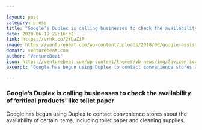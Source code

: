 ```yaml
---

layout: post
category: press
title: "Google’s Duplex is calling businesses to check the availability of ‘critical products’ like toilet paper"
date: 2020-06-19 22:16:32
link: https://vrhk.co/2YUaZiP
image: https://venturebeat.com/wp-content/uploads/2018/06/google-assistant-duplex1-e1571710183552.png?w=1200&strip=all
domain: venturebeat.com
author: "VentureBeat"
icon: https://venturebeat.com/wp-content/themes/vb-news/img/favicon.ico
excerpt: "Google has begun using Duplex to contact convenience stores about the availability of certain items, including toilet paper and cleaning supplies."

---
```


### Google’s Duplex is calling businesses to check the availability of ‘critical products’ like toilet paper

Google has begun using Duplex to contact convenience stores about the availability of certain items, including toilet paper and cleaning supplies.